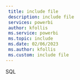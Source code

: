 ```yaml
---
 title: include file
 description: include file
 services: powerbi
 author: kfollis
 ms.service: powerbi
 ms.topic: include
 ms.date: 02/06/2023
 ms.author: kfollis
 ms.custom: include file
---
```

 SQL 
